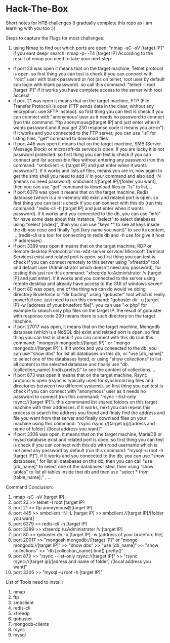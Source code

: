 # Hack-The-Box
Short notes for HTB challenges (I gradually complete this repo as I am learning with you too :))

Steps to capture the Flags for most challenges:
1. using Nmap to find out which ports are open: "nmap -sC -sV [target IP]"  if you eant deepr search: nmap -p- -T4 [target IP] 
According to the result of nmap you need to take your next step:  
  * if port 23 was open it means that on the target machine, Telnet protocol is open. so first thing you can test is check if you can connect with "root" user with blank password or not (as on telnet, root user by default can login with blank password). so call this command: "telnet -l root [target IP]" if it works you have complete access to the server with root access!  
  * if port 21 was open it means that on the target machine, FTP (File Transfer Protocol) is open (FTP sends data in the clear, without any encryption. use SFTP instead). so first thing you can test is check if you can connect with "anonymous' user as it needs no password to connect (run this command: "ftp anonymous@[target IP] and just enter when it wants password and if you get 230 response code it means you are in"). if it works and you connected to the FTP server, you can use "ls" for listing files, "get" command to download files  
  * if port 445 was open it means that on the target machine, SMB (Server Message Block) or microsoft-ds service is open. if you are lucky it is not password protected. so first thing you can test is check if you can connect and list accessible files without entering any password (run this command: "smbclient -L [target IP] and just enter when it wants password"). if it works and lists all files, means you are in, now again to get the smb shell you need to add // in your command and also add -N (means no need password): smbclient //[target IP]/[folder you want], then you can use "get" command to download files or "ls" to list,...
  * if port 6379 was open it means that on the target machine, Redis database (which is a in-memory db) exist and related port is open. so first thing you can test is check if you can connect with this db (run this command: "redis-cli -h [target IP] and just enter when it wants password). if it works and you coneected to the db, you can use "info" for have some data about this instance, "select" to select databases using "select [index]", then you can use "keys *" to see all keys inside the db you cose and finally "get [key name you want]" to see its content, ... (redis-cli is a tool for connecting to redis db and -h use for give it host IP addresses)
  * if port 3389 was open it means that on the target machine, RDP or Remote desktop Protocol (or ms-wbt-server service/ Microsoft Terminal Services) exist and related port is open. so first thing you can test is check if you can connect remotely to this server using "xfreerdp" tool and default user (Administrator which doesn't need any password), for testing this just run this command: "xfreerdp /u:Administrator /v:[target IP] and just enter). if it works and you connected to the server using remote desktop and already have access to the GUI of windows server!
  * if port 80 was open, one of the thing we can do would ve doing directory Bruteforce or "dir busting" using "gobuster" tool which is really powerfull one. just need to run this command: "gobuster dir -u [target IP] -w [address of your bruteforc file]". you can use "-x php" for example to search only php files on the target IP. the result of gobuster with response code 200 means there is such directory on the target machine.
  * if port 27017 was open, it means that on the target machine, Mongodb database (which is a NoSQL db) exist and related port is open. so first thing you can test is check if you can connect with this db (run this command: "mongosh mongodb://[target IP]" or "mongo mongodb://[target IP]"). if it works and you coneected to the db, you can use "show dbs" for list all databases on this db, or "use [db_name]" to select one of the databases listed, or using "show collections" to list all content in the selected database and finally use "db.[collection_name].find().pretty()" to see the content of collections, ...
  * if port 873 was open it means that on the target machine, Rsync protocol is open (rsync is typically used for synchronizing files and directories between two different systems). so first thing you can test is check if you can connect with "anonymous' user as it needs no password to connect (run this command: "rsync --list-only rsync://[target IP]"). this commmand list shared foldors on this target machine with their addresses. if it works, next you can repeat this process to search the address you found and finaly find the address and file you want from that server and finally downlaod files on your machine using this command: "rsync rsync://[target ip]/[adress and name of folder] /[local address you want]"
  * if port 3306 was open, it means that on the target machine, MariaDB or mysql database exist and related port is open. so first thing you can test is check if you can connect with this db with rood username which is not need any password by default (run this command: "mysql -u root -h [target IP]"). if it works and you coneected to the db, you can use "show databases;" for list all databases on this db, then you can call "use [db_name]" to select one of the databases listed, then using "show tables" to list all tables inside that db and then use "select * from [table_name];" , ...








  Command Conclusion:

  1. nmap -sC -sV [target IP]  
  2. port 23 >> telnet -l root [target IP]  
  3. port 21 >> ftp anonymous@[target IP]  
  4. port 445 >> smbclient -N -L [target IP] >> smbclient //[target IP]/[folder you want]
  5. port 6379 >> redis-cli -h [target IP]
  6. port 3389 >> xfreerdp /u:Administrator /v:[target IP]
  7. port 80 >> gobuster dir -u [target IP] -w [address of your bruteforc file]
  8. port 20017 >>  "mongosh mongodb://[target IP]" or "mongo mongodb://[target IP]" >> "show dbs" >> "use [db_name]" >> "show collections" >> "db.[collection_name].find().pretty()"
  9. port 873 >> "rsync --list-only rsync://[target IP]" >> "rsync rsync://[target ip]/[adress and name of folder] /[local address you want]"
  10. port 3306 >> "mysql -u root -h [target IP]"


List of Tools need to install:
1. nmap
2. ftp
3. smbclient
4. redis-cli
5. xfreedp
6. gobuster
7. mongodb-clients
8. rsync
9. mysql
